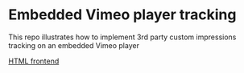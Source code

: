 # Embedded Vimeo player tracking
This repo illustrates how to implement 3rd party custom impressions tracking on an embedded Vimeo player

[HTML frontend](https://codatr0n.github.io/vimeo-tracking/)
